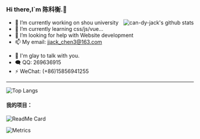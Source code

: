 ### Hi there,I`m 陈科衡.👋

<img src="https://github-readme-stats.vercel.app/api?username=can-dy-jack&count_private=true&locale=cn&show_icons=true&&bg_color=dfffef&title_color=0969db&text_color=333333&icon_color=09d95b&hide_border=true" alt="can-dy-jack's github stats" align="right">

- 🔭 I’m currently working on shou university
- 🌱 I’m currently learning css/js/vue...
- 🤔 I’m looking for help with Website development
- 📫 My email: jjack_chen3@163.com
<!-- - 👍Dynamically generated stats for github readmes：https://github.com/anuraghazra/github-readme-stats -->
- 💬 I'm glay to talk with you.
- 🗨️ QQ: 269636915
- ⚡ WeChat: (+86)15856941255

---

![Top Langs](https://github-readme-stats.vercel.app/api/top-langs/?username=can-dy-jack&theme=swift&layout=compact)

#### 我的项目：
![ReadMe Card](https://github-readme-stats.vercel.app/api/pin/?username=can-dy-jack&repo=hexo-theme-delicate)


![Metrics](https://metrics.lecoq.io/can-dy-jack?template=classic&isocalendar=1&base.indepth=false&isocalendar.duration=half-year&config.timezone=Asia%2FShanghai)
